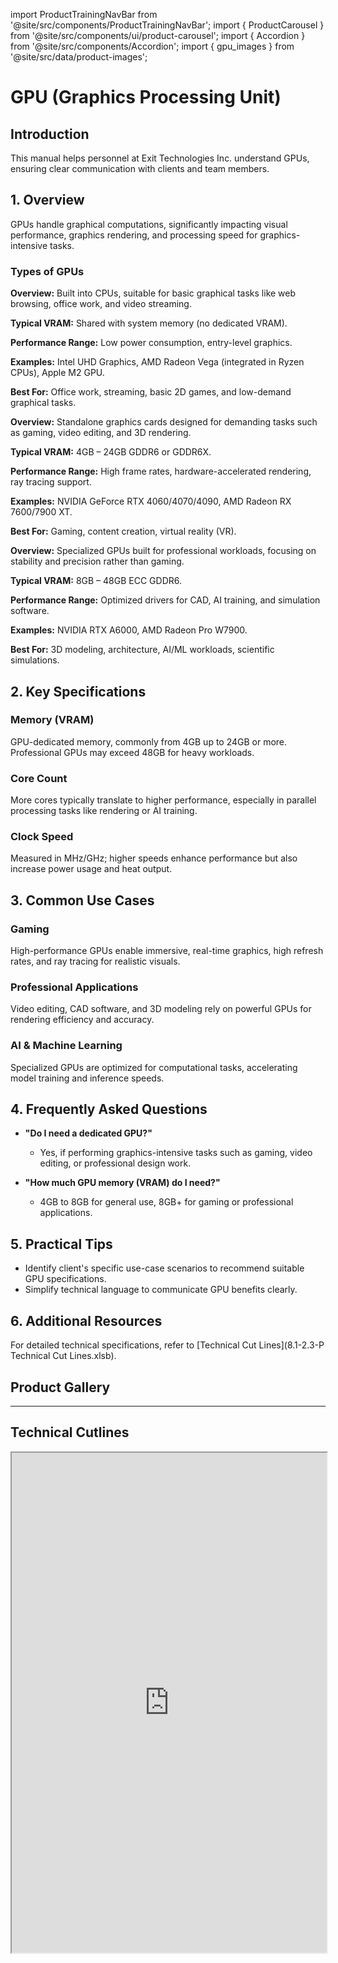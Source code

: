 import ProductTrainingNavBar from '@site/src/components/ProductTrainingNavBar';
import { ProductCarousel } from '@site/src/components/ui/product-carousel';
import { Accordion } from '@site/src/components/Accordion';
import { gpu_images } from '@site/src/data/product-images';

<ProductTrainingNavBar />

# GPU (Graphics Processing Unit)

## Introduction
This manual helps personnel at Exit Technologies Inc. understand GPUs, ensuring clear communication with clients and team members.

## 1. Overview
GPUs handle graphical computations, significantly impacting visual performance, graphics rendering, and processing speed for graphics-intensive tasks.

### Types of GPUs

<Accordion title="Integrated GPUs" description="Built into CPUs for basic tasks" type="info">
  <p><strong>Overview:</strong> Built into CPUs, suitable for basic graphical tasks like web browsing, office work, and video streaming.</p>
  <p><strong>Typical VRAM:</strong> Shared with system memory (no dedicated VRAM).</p>
  <p><strong>Performance Range:</strong> Low power consumption, entry-level graphics.</p>
  <p><strong>Examples:</strong> Intel UHD Graphics, AMD Radeon Vega (integrated in Ryzen CPUs), Apple M2 GPU.</p>
  <p><strong>Best For:</strong> Office work, streaming, basic 2D games, and low-demand graphical tasks.</p>
</Accordion>

<Accordion title="Dedicated GPUs" description="Standalone cards for gaming & content creation" type="tip">
  <p><strong>Overview:</strong> Standalone graphics cards designed for demanding tasks such as gaming, video editing, and 3D rendering.</p>
  <p><strong>Typical VRAM:</strong> 4GB – 24GB GDDR6 or GDDR6X.</p>
  <p><strong>Performance Range:</strong> High frame rates, hardware-accelerated rendering, ray tracing support.</p>
  <p><strong>Examples:</strong> NVIDIA GeForce RTX 4060/4070/4090, AMD Radeon RX 7600/7900 XT.</p>
  <p><strong>Best For:</strong> Gaming, content creation, virtual reality (VR).</p>
</Accordion>

<Accordion title="Workstation GPUs" description="Professional cards for CAD & AI workloads" type="note">
  <p><strong>Overview:</strong> Specialized GPUs built for professional workloads, focusing on stability and precision rather than gaming.</p>
  <p><strong>Typical VRAM:</strong> 8GB – 48GB ECC GDDR6.</p>
  <p><strong>Performance Range:</strong> Optimized drivers for CAD, AI training, and simulation software.</p>
  <p><strong>Examples:</strong> NVIDIA RTX A6000, AMD Radeon Pro W7900.</p>
  <p><strong>Best For:</strong> 3D modeling, architecture, AI/ML workloads, scientific simulations.</p>
</Accordion>

## 2. Key Specifications

### Memory (VRAM)
GPU-dedicated memory, commonly from 4GB up to 24GB or more. Professional GPUs may exceed 48GB for heavy workloads.

### Core Count
More cores typically translate to higher performance, especially in parallel processing tasks like rendering or AI training.

### Clock Speed
Measured in MHz/GHz; higher speeds enhance performance but also increase power usage and heat output.

## 3. Common Use Cases

### Gaming
High-performance GPUs enable immersive, real-time graphics, high refresh rates, and ray tracing for realistic visuals.

### Professional Applications
Video editing, CAD software, and 3D modeling rely on powerful GPUs for rendering efficiency and accuracy.

### AI & Machine Learning
Specialized GPUs are optimized for computational tasks, accelerating model training and inference speeds.

## 4. Frequently Asked Questions
- **"Do I need a dedicated GPU?"**
  - Yes, if performing graphics-intensive tasks such as gaming, video editing, or professional design work.

- **"How much GPU memory (VRAM) do I need?"**
  - 4GB to 8GB for general use, 8GB+ for gaming or professional applications.

## 5. Practical Tips
- Identify client's specific use-case scenarios to recommend suitable GPU specifications.
- Simplify technical language to communicate GPU benefits clearly.

## 6. Additional Resources
For detailed technical specifications, refer to [Technical Cut Lines](8.1-2.3-P Technical Cut Lines.xlsb).

## Product Gallery

<ProductCarousel 
  images={gpu_images}
  title="GPU Gallery"
/>

---


## Technical Cutlines

<iframe
  src="https://docs.google.com/spreadsheets/d/e/2PACX-1vRBKY_e6e1XBdjLn4WTFw5W5o5j8lyFAAsApDK6FXAvNri0Wh5QAVNY3hFJZTjNdg/pubhtml?widget=true&headers=false&gid=302295510&single=true"
  width="100%"
  height="800"
  style={{ border: 'none', borderRadius: '8px' }}
  title="Technical Cutlines"
  allowfullscreen
></iframe>

